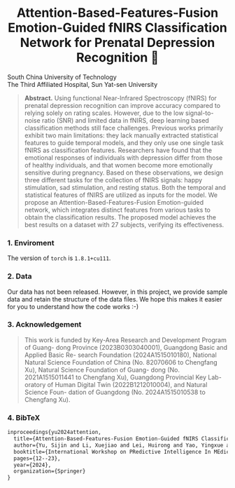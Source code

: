 <center><h1>Attention-Based-Features-Fusion
Emotion-Guided fNIRS Classification Network
for Prenatal Depression Recognition 🤰</h1></center>

South China University of Technology</br>
The Third Affiliated Hospital, Sun Yat-sen University

> **Abstract.** Using functional Near-Infrared Spectroscopy (fNIRS) for prenatal depression recognition can improve accuracy compared to relying solely on rating scales. However, due to the low signal-to-noise ratio (SNR) and limited data in fNIRS, deep learning based classification methods still face challenges. Previous works primarily exhibit two main limitations: they lack manually extracted statistical features to guide temporal models, and they only use one single task fNIRS as classification features. Researchers have found that the emotional responses of individuals with depression differ from those of healthy individuals, and that women become more emotionally sensitive during pregnancy. Based on these observations, we design three different tasks for the collection of fNIRS signals: happy stimulation, sad stimulation, and resting status. Both the temporal and statistical features of fNIRS are utilized as inputs for the model. We propose an Attention-Based-Features-Fusion Emotion-guided network, which integrates distinct features from various tasks to obtain the classification results. The proposed model achieves the best results on a dataset with 27 subjects, verifying its effectiveness.

### 1. Enviroment

The version of `torch` is `1.8.1+cu111`.

### 2. Data

Our data has not been released. However, in this project, we provide sample data and retain the structure of the data files.  We hope this makes it easier for you to understand how the code works :-) 

### 3. Acknowledgement

> This work is funded by Key-Area Research and Development Program of Guang- dong Province (2023B0303040001), Guangdong Basic and Applied Basic Re- search Foundation (2024A1515010180), National Natural Science Foundation of China (No. 82070606 to Chengfang Xu), Natural Science Foundation of Guang- dong (No. 2021A1515011441 to Chengfang Xu), Guangdong Provincial Key Lab- oratory of Human Digital Twin (2022B1212010004), and Natural Science Foun- dation of Guangdong (No. 2024A1515010538 to Chengfang Xu).

### 4. BibTeX

```latex
inproceedings{yu2024attention,
  title={Attention-Based-Features-Fusion Emotion-Guided fNIRS Classification Network for Prenatal Depression Recognition},
  author={Yu, Sijin and Li, Xuejiao and Lei, Huirong and Yao, Yingxue and Chen, Zhaojin and Zheng, Zicong and Liang, Guodong and Xing, Xiaofen and Zhang, Xin and Xu, Chengfang},
  booktitle={International Workshop on PRedictive Intelligence In MEdicine},
  pages={12--23},
  year={2024},
  organization={Springer}
}
```

